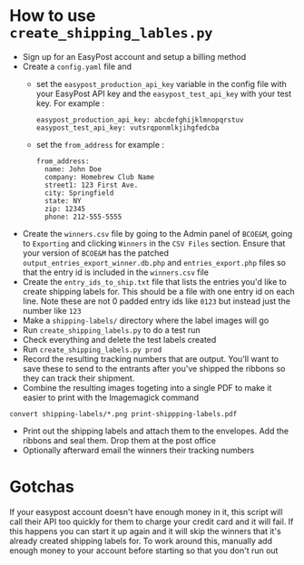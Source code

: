 # How to use `create_shipping_lables.py`

* Sign up for an EasyPost account and setup a billing method
* Create a `config.yaml` file and
  * set the `easypost_production_api_key` variable in the config file with your
    EasyPost API key and the `easypost_test_api_key` with your test key. For
    example :

        easypost_production_api_key: abcdefghijklmnopqrstuv
        easypost_test_api_key: vutsrqponmlkjihgfedcba
  * set the `from_address` for example :

        from_address:
          name: John Doe
          company: Homebrew Club Name
          street1: 123 First Ave.
          city: Springfield
          state: NY
          zip: 12345
          phone: 212-555-5555
* Create the `winners.csv` file by going to the Admin panel of `BCOE&M`, going
  to `Exporting` and clicking `Winners` in the `CSV Files` section. 
  Ensure that your version of `BCOE&M` has the patched 
  `output_entries_export_winner.db.php` and `entries_export.php`
  files so that the entry id is included in the `winners.csv` file
* Create the `entry_ids_to_ship.txt` file that lists the entries you'd like to
  create shipping labels for. This should be a file with one entry id on each
  line. Note these are not 0 padded entry ids like `0123` but instead just the
  number like `123`
* Make a `shipping-labels/` directory where the label images will go
* Run `create_shipping_labels.py` to do a test run
* Check everything and delete the test labels created
* Run `create_shipping_labels.py prod`
* Record the resulting tracking numbers that are output. You'll want to save
  these to send to the entrants after you've shipped the ribbons so they can
  track their shipment.
* Combine the resulting images togeting into a single PDF to make it easier to
  print with the Imagemagick command
```
convert shipping-labels/*.png print-shippping-labels.pdf
```
* Print out the shipping labels and attach them to the envelopes. Add the
  ribbons and seal them. Drop them at the post office
* Optionally afterward email the winners their tracking numbers

# Gotchas

If your easypost account doesn't have enough money in it, this script will call
their API too quickly for them to charge your credit card and it will fail.
If this happens you can start it up again and it will skip the winners that
it's already created shipping labels for.
To work around this, manually add enough money to your account before starting
so that you don't run out
